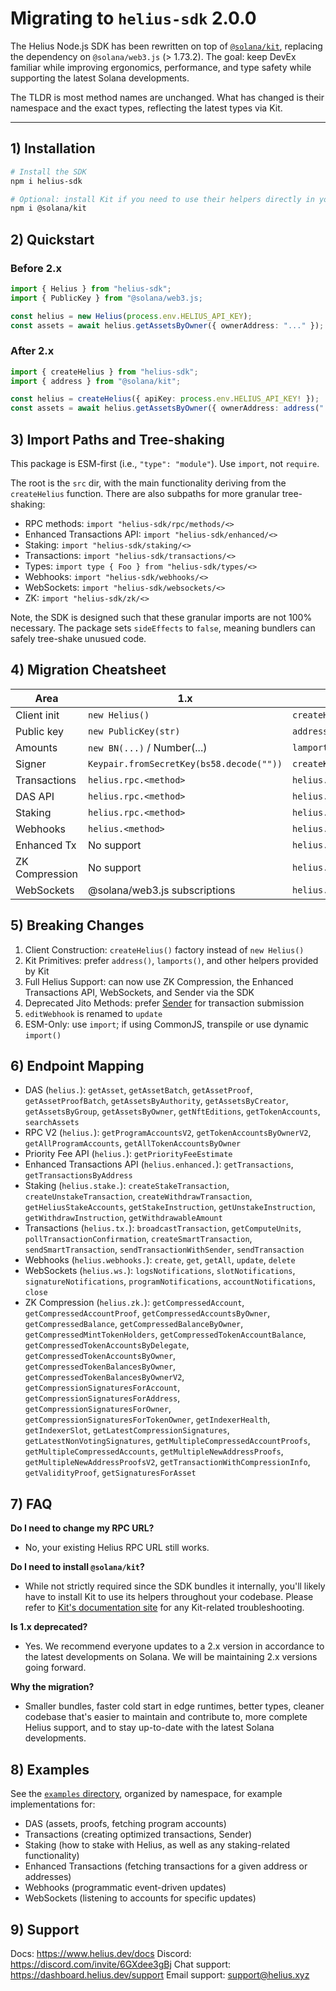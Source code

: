 # Migrating to `helius-sdk` 2.0.0

The Helius Node.js SDK has been rewritten on top of [`@solana/kit`](https://github.com/anza-xyz/kit), replacing the dependency on `@solana/web3.js` (> 1.73.2). The goal: keep DevEx familiar while improving ergonomics, performance, and type safety while supporting the latest Solana developments.  

The TLDR is most method names are unchanged. What has changed is their namespace and the exact types, reflecting the latest types via Kit.

---

## 1) Installation

```bash
# Install the SDK
npm i helius-sdk

# Optional: install Kit if you need to use their helpers directly in your app
npm i @solana/kit
```

## 2) Quickstart

### Before 2.x
```typescript
import { Helius } from "helius-sdk";
import { PublicKey } from "@solana/web3.js;

const helius = new Helius(process.env.HELIUS_API_KEY);
const assets = await helius.getAssetsByOwner({ ownerAddress: "..." });
```
### After 2.x
```typescript
import { createHelius } from "helius-sdk";
import { address } from "@solana/kit";

const helius = createHelius({ apiKey: process.env.HELIUS_API_KEY! });
const assets = await helius.getAssetsByOwner({ ownerAddress: address("...") });
```

## 3) Import Paths and Tree-shaking
This package is ESM-first (i.e., `"type": "module"`). Use `import`, not `require`.

The root is the `src` dir, with the main functionality deriving from the `createHelius` function. There are also subpaths for more granular tree-shaking:
- RPC methods: `import "helius-sdk/rpc/methods/<>`
- Enhanced Transactions API: `import "helius-sdk/enhanced/<>`
- Staking: `import "helius-sdk/staking/<>`
- Transactions: `import "helius-sdk/transactions/<>`
- Types: `import type { Foo } from "helius-sdk/types/<>`
- Webhooks: `import "helius-sdk/webhooks/<>`
- WebSockets: `import "helius-sdk/websockets/<>`
- ZK: `import "helius-sdk/zk/<>`

Note, the SDK is designed such that these granular imports are not 100% necessary. The package sets `sideEffects` to `false`, meaning bundlers can safely tree-shake unusued code.

## 4) Migration Cheatsheet
| Area           | 1.x                                      | 2.x                                             |
|----------------|------------------------------------------|-------------------------------------------------|
| Client init    | `new Helius()`                           | `createHelius()`                                |
| Public key     | `new PublicKey(str)`                     | `address(str)`                                  |
| Amounts        | `new BN(...)` / Number(...)              | `lamports(...n)`                                |
| Signer         | `Keypair.fromSecretKey(bs58.decode(""))` | `createKeyPairSignerFromBytes(bs58.decode(""))` |
| Transactions   | `helius.rpc.<method>`                    | `helius.tx.<method>`                            |
| DAS API        | `helius.rpc.<method>`                    | `helius.<method>`                               |
| Staking        | `helius.rpc.<method>`                    | `helius.stake.<method>`                         |
| Webhooks       | `helius.<method>`                        | `helius.webhooks.<method>`                      |
| Enhanced Tx    | No support                               | `helius.enhanced.<method>`                      |
| ZK Compression | No support                               | `helius.zk.<method>`                            |
| WebSockets     | @solana/web3.js subscriptions            | `helius.ws.<method>`                            |

## 5) Breaking Changes
1. Client Construction: `createHelius()` factory instead of `new Helius()`
2. Kit Primitives: prefer `address()`, `lamports()`, and other helpers provided by Kit
3. Full Helius Support: can now use ZK Compression, the Enhanced Transactions API, WebSockets, and Sender via the SDK
4. Deprecated Jito Methods: prefer [Sender](https://www.helius.dev/docs/sending-transactions/sender) for transaction submission
5. `editWebhook` is renamed to `update`
6. ESM-Only: use `import`; if using CommonJS, transpile or use dynamic `import()`

## 6) Endpoint Mapping
- DAS (`helius.`): `getAsset`, `getAssetBatch`, `getAssetProof`, `getAssetProofBatch`, `getAssetsByAuthority`, `getAssetsByCreator`, `getAssetsByGroup`, `getAssetsByOwner`, `getNftEditions`, `getTokenAccounts`, `searchAssets`
- RPC V2 (`helius.`): `getProgramAccountsV2`, `getTokenAccountsByOwnerV2`, `getAllProgramAccounts`, `getAllTokenAccountsByOwner`
- Priority Fee API (`helius.`): `getPriorityFeeEstimate`
- Enhanced Transactions API (`helius.enhanced.`): `getTransactions`, `getTransactionsByAddress`
- Staking (`helius.stake.`): `createStakeTransaction`, `createUnstakeTransaction`, `createWithdrawTransaction`, `getHeliusStakeAccounts`, `getStakeInstruction`, `getUnstakeInstruction`, `getWithdrawInstruction`, `getWithdrawableAmount`
- Transactions (`helius.tx.`): `broadcastTransaction`, `getComputeUnits`, `pollTransactionConfirmation`, `createSmartTransaction`, `sendSmartTransaction`, `sendTransactionWithSender`, `sendTransaction`
- Webhooks (`helius.webhooks.`): `create`, `get`, `getAll`, `update`, `delete`
- WebSockets (`helius.ws.`): `logsNotifications`, `slotNotifications`, `signatureNotifications`, `programNotifications`, `accountNotifications`, `close`
- ZK Compression (`helius.zk.`): `getCompressedAccount`, `getCompressedAccountProof`, `getCompressedAccountsByOwner`, `getCompressedBalance`, `getCompressedBalanceByOwner`, `getCompressedMintTokenHolders`, `getCompressedTokenAccountBalance`, `getCompressedTokenAccountsByDelegate`, `getCompressedTokenAccountsByOwner`, `getCompressedTokenBalancesByOwner`, `getCompressedTokenBalancesByOwnerV2`, `getCompressionSignaturesForAccount`, `getCompressionSignaturesForAddress`, `getCompressionSignaturesForOwner`, `getCompressionSignaturesForTokenOwner`, `getIndexerHealth`, `getIndexerSlot`, `getLatestCompressionSignatures`, `getLatestNonVotingSignatures`, `getMultipleCompressedAccountProofs`, `getMultipleCompressedAccounts`, `getMultipleNewAddressProofs`, `getMultipleNewAddressProofsV2`, `getTransactionWithCompressionInfo`, `getValidityProof`, `getSignaturesForAsset`

## 7) FAQ
**Do I need to change my RPC URL?**
- No, your existing Helius RPC URL still works.

**Do I need to install `@solana/kit`?**
- While not strictly required since the SDK bundles it internally, you'll likely have to install Kit to use its helpers throughout your codebase. Please refer to [Kit's documentation site](https://www.solanakit.com/) for any Kit-related troubleshooting.

**Is 1.x deprecated?**
- Yes. We recommend everyone updates to a 2.x version in accordance to the latest developments on Solana. We will be maintaining 2.x versions going forward.

**Why the migration?**
- Smaller bundles, faster cold start in edge runtimes, better types, cleaner codebase that's easier to maintain and contribute to, more complete Helius support, and to stay up-to-date with the latest Solana developments.

## 8) Examples
See the [`examples` directory](https://github.com/helius-labs/helius-sdk/tree/main/examples), organized by namespace, for example implementations for:
- DAS (assets, proofs, fetching program accounts)
- Transactions (creating optimized transactions, Sender)
- Staking (how to stake with Helius, as well as any staking-related functionality)
- Enhanced Transactions (fetching transactions for a given address or addresses)
- Webhooks (programmatic event-driven updates)
- WebSockets (listening to accounts for specific updates)

## 9) Support
Docs: https://www.helius.dev/docs
Discord: https://discord.com/invite/6GXdee3gBj
Chat support: https://dashboard.helius.dev/support
Email support: support@helius.xyz